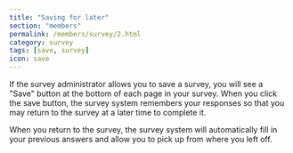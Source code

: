 ```yaml
---
title: "Saving for later"
section: "members"
permalink: /members/survey/2.html
category: survey
tags: [save, survey]
icon: save
---
```


If the survey administrator allows you to save a survey, you will see a "Save" button at the bottom of each page in your survey. When you click the save button, the survey system remembers your responses so that you may return to the survey at a later time to complete it.

When you return to the survey, the survey system will automatically fill in your previous answers and allow you to pick up from where you left off.
